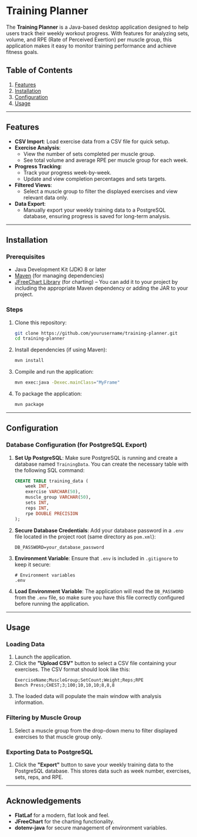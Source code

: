 # Training Planner

The **Training Planner** is a Java-based desktop application designed to help users track their weekly workout progress. With features for analyzing sets, volume, and RPE (Rate of Perceived Exertion) per muscle group, this application makes it easy to monitor training performance and achieve fitness goals.

## Table of Contents

1. [Features](#features)
2. [Installation](#installation)
3. [Configuration](#configuration)
4. [Usage](#usage)

---

## Features

- **CSV Import**: Load exercise data from a CSV file for quick setup.
- **Exercise Analysis**:
  - View the number of sets completed per muscle group.
  - See total volume and average RPE per muscle group for each week.
- **Progress Tracking**:
  - Track your progress week-by-week.
  - Update and view completion percentages and sets targets.
- **Filtered Views**:
  - Select a muscle group to filter the displayed exercises and view relevant data only.
- **Data Export**:
  - Manually export your weekly training data to a PostgreSQL database, ensuring progress is saved for long-term analysis.

---

## Installation

### Prerequisites

- Java Development Kit (JDK) 8 or later
- [Maven](https://maven.apache.org/) (for managing dependencies)
- [JFreeChart Library](https://sourceforge.net/projects/jfreechart/) (for charting) – You can add it to your project by including the appropriate Maven dependency or adding the JAR to your project.

### Steps

1. Clone this repository:
   ```bash
   git clone https://github.com/yourusername/training-planner.git
   cd training-planner
   ```

2. Install dependencies (if using Maven):
   ```bash
   mvn install
   ```

3. Compile and run the application:
   ```bash
   mvn exec:java -Dexec.mainClass="MyFrame"
   ```

4. To package the application:
   ```bash
   mvn package
   ```

---

## Configuration

### Database Configuration (for PostgreSQL Export)

1. **Set Up PostgreSQL**: Make sure PostgreSQL is running and create a database named `TrainingData`. You can create the necessary table with the following SQL command:
   ```sql
   CREATE TABLE training_data (
       week INT,
       exercise VARCHAR(50),
       muscle_group VARCHAR(50),
       sets INT,
       reps INT,
       rpe DOUBLE PRECISION
   );
   ```

2. **Secure Database Credentials**: Add your database password in a `.env` file located in the project root (same directory as `pom.xml`):
   ```plaintext
   DB_PASSWORD=your_database_password
   ```

3. **Environment Variable**: Ensure that `.env` is included in `.gitignore` to keep it secure:
   ```plaintext
   # Environment variables
   .env
   ```

4. **Load Environment Variable**: The application will read the `DB_PASSWORD` from the `.env` file, so make sure you have this file correctly configured before running the application.

---

## Usage

### Loading Data

1. Launch the application.
2. Click the **"Upload CSV"** button to select a CSV file containing your exercises. The CSV format should look like this:
   ```
   ExerciseName;MuscleGroup;SetCount;Weight;Reps;RPE
   Bench Press;CHEST;3;100;10,10,10;8,8,8
   ```
3. The loaded data will populate the main window with analysis information.

### Filtering by Muscle Group

1. Select a muscle group from the drop-down menu to filter displayed exercises to that muscle group only.

### Exporting Data to PostgreSQL

1. Click the **"Export"** button to save your weekly training data to the PostgreSQL database. This stores data such as week number, exercises, sets, reps, and RPE.

---

## Acknowledgements

- **FlatLaf** for a modern, flat look and feel.
- **JFreeChart** for the charting functionality.
- **dotenv-java** for secure management of environment variables.
